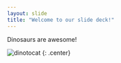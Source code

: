 ```yaml
---
layout: slide
title: "Welcome to our slide deck!"
---
```


Dinosaurs are awesome!

![dinotocat](https://octodex.github.com/images/dinotocat.png)
{: .center}

